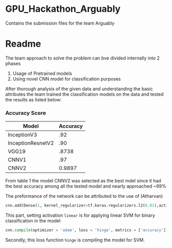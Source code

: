 # GPU_Hackathon_Arguably
Contains the submission files for the team Arguably
# Readme

The team approach to solve the problem can bve divided internally into 2 phases

1. Usage of Pretrained models
2. Using novel CNN model for classification purposes

After thorough analysis of the given data and understanding the basic attributes the team trained the classification models on the data and tested the results as listed below:

### **Accuracy Score**
Model | Accuracy
----- | --------
InceptionV3 | .92
InceptionResnetV2 | .90
VGG19 | .8738
CNNV1 | .97
CNNV2 | 0.9897



From table 1 the model CNNV2 was selected as the best mdel since it had the best accuracy among all the tested model and nearly approached ~99%

The preformance of the network can be attributed to the use of (Atharvan)

```python
cnn.add(Dense(1, kernel_regularizer=tf.keras.regularizers.l2(0.01),activation ='linear'))
 ```
This part, setting activation `linear` is for applying linear SVM for binary classification in the model

```python
cnn.compile(optimizer = 'adam', loss = 'hinge', metrics = ['accuracy'])
```
Secondly, this loss function `hinge` is compiling the model for SVM. 
